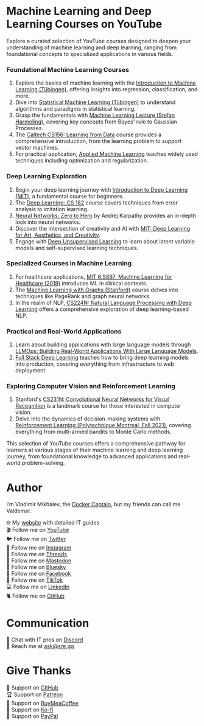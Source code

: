 # Machine Learning and Deep Learning Courses on YouTube

Explore a curated selection of YouTube courses designed to deepen your understanding of machine learning and deep learning, ranging from foundational concepts to specialized applications in various fields.

### Foundational Machine Learning Courses

1. Explore the basics of machine learning with the [Introduction to Machine Learning (Tübingen)](https://www.youtube.com/playlist?list=PL05umP7R6ij35ShKLDqccJSDntugY4FQT), offering insights into regression, classification, and more.
2. Dive into [Statistical Machine Learning (Tübingen)](https://www.youtube.com/playlist?list=PL05umP7R6ij2XCvrRzLokX6EoHWaGA2cC) to understand algorithms and paradigms in statistical learning.
3. Grasp the fundamentals with [Machine Learning Lecture (Stefan Harmeling)](https://www.youtube.com/playlist?list=PLzrCXlf6ypbxS5OYOY3EN_0u2fDuIT6Gt), covering key concepts from Bayes' rule to Gaussian Processes.
4. The [Caltech CS156: Learning from Data](https://www.youtube.com/playlist?list=PLD63A284B7615313A) course provides a comprehensive introduction, from the learning problem to support vector machines.
5. For practical application, [Applied Machine Learning](https://www.youtube.com/playlist?list=PL2UML_KCiC0UlY7iCQDSiGDMovaupqc83) teaches widely used techniques including optimization and regularization.

### Deep Learning Exploration

1. Begin your deep learning journey with [Introduction to Deep Learning (MIT)](https://www.youtube.com/playlist?list=PLtBw6njQRU-rwp5__7C0oIVt26ZgjG9NI), a fundamental course for beginners.
2. The [Deep Learning: CS 182](https://www.youtube.com/playlist?list=PL_iWQOsE6TfVmKkQHucjPAoRtIJYt8a5A) course covers techniques from error analysis to imitation learning.
3. [Neural Networks: Zero to Hero](https://www.youtube.com/playlist?list=PLAqhIrjkxbuWI23v9cThsA9GvCAUhRvKZ) by Andrej Karpathy provides an in-depth look into neural networks.
4. Discover the intersection of creativity and AI with [MIT: Deep Learning for Art, Aesthetics, and Creativity](https://www.youtube.com/playlist?list=PLCpMvp7ftsnIbNwRnQJbDNRqO6qiN3EyH).
5. Engage with [Deep Unsupervised Learning](https://www.youtube.com/playlist?list=PLwRJQ4m4UJjPiJP3691u-qWwPGVKzSlNP) to learn about latent variable models and self-supervised learning techniques.

### Specialized Courses in Machine Learning

1. For healthcare applications, [MIT 6.S897: Machine Learning for Healthcare (2019)](https://www.youtube.com/playlist?list=PLUl4u3cNGP60B0PQXVQyGNdCyCTDU1Q5j) introduces ML in clinical contexts.
2. The [Machine Learning with Graphs (Stanford)](https://www.youtube.com/playlist?list=PLoROMvodv4rPLKxIpqhjhPgdQy7imNkDn) course delves into techniques like PageRank and graph neural networks.
3. In the realm of NLP, [CS224N: Natural Language Processing with Deep Learning](https://www.youtube.com/playlist?list=PLoROMvodv4rOSH4v6133s9LFPRHjEmbmJ) offers a comprehensive exploration of deep learning-based NLP.

### Practical and Real-World Applications

1. Learn about building applications with large language models through [LLMOps: Building Real-World Applications With Large Language Models](https://www.comet.com/site/llm-course/).
2. [Full Stack Deep Learning](https://www.youtube.com/playlist?list=PL1T8fO7ArWlcWg04OgNiJy91PywMKT2lv) teaches how to bring deep learning models into production, covering everything from infrastructure to web deployment.

### Exploring Computer Vision and Reinforcement Learning

1. Stanford's [CS231N: Convolutional Neural Networks for Visual Recognition](https://www.youtube.com/playlist?list=PL3FW7Lu3i5JvHM8ljYj-zLfQRF3EO8sYv) is a landmark course for those interested in computer vision.
2. Delve into the dynamics of decision-making systems with [Reinforcement Learning (Polytechnique Montreal, Fall 2021)](https://www.youtube.com/playlist?list=PLImtCgowF_ES_JdF_UcM60EXTcGZg67Ua), covering everything from multi-armed bandits to Monte Carlo methods.

This selection of YouTube courses offers a comprehensive pathway for learners at various stages of their machine learning and deep learning journey, from foundational knowledge to advanced applications and real-world problem-solving.

# Author

I’m Vladimir Mikhalev, the [Docker Captain](https://www.docker.com/captains/vladimir-mikhalev/), but my friends can call me Valdemar.

🌐 My [website](https://www.heyvaldemar.com/) with detailed IT guides\
🎬 Follow me on [YouTube](https://www.youtube.com/channel/UCf85kQ0u1sYTTTyKVpxrlyQ?sub_confirmation=1)\
🐦 Follow me on [Twitter](https://twitter.com/heyValdemar)\
🎨 Follow me on [Instagram](https://www.instagram.com/heyvaldemar/)\
🧵 Follow me on [Threads](https://www.threads.net/@heyvaldemar)\
🐘 Follow me on [Mastodon](https://mastodon.social/@heyValdemar)\
🧊 Follow me on [Bluesky](https://bsky.app/profile/heyvaldemar.bsky.social)\
🎸 Follow me on [Facebook](https://www.facebook.com/heyValdemarFB/)\
🎥 Follow me on [TikTok](https://www.tiktok.com/@heyvaldemar)\
💻 Follow me on [LinkedIn](https://www.linkedin.com/in/heyvaldemar/)\
🐈 Follow me on [GitHub](https://github.com/heyvaldemar)

# Communication

👾 Chat with IT pros on [Discord](https://discord.gg/AJQGCCBcqf)\
📧 Reach me at ask@sre.gg

# Give Thanks

💎 Support on [GitHub](https://github.com/sponsors/heyValdemar)\
🏆 Support on [Patreon](https://www.patreon.com/heyValdemar)\
🥤 Support on [BuyMeaCoffee](https://www.buymeacoffee.com/heyValdemar)\
🍪 Support on [Ko-fi](https://ko-fi.com/heyValdemar)\
💖 Support on [PayPal](https://www.paypal.com/paypalme/heyValdemarCOM)
